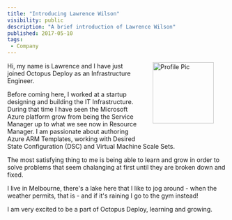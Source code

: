 ```yaml
---
title: "Introducing Lawrence Wilson"
visibility: public
description: "A brief introduction of Lawrence Wilson"
published: 2017-05-10
tags:
 - Company
---
```


<div style="float: right; margin: 30px; margin-top: 0">
<img alt="Profile Pic" src="https://i.octopus.com/site/team/avatar-lawrence-140.png" height="140" width="140" />
</div>

Hi, my name is Lawrence and I have just joined Octopus Deploy as an Infrastructure Engineer.

Before coming here, I worked at a startup designing and building the IT Infrastructure. During that time I have seen the Microsoft Azure platform grow from being the Service Manager up to what we see now in Resource Manager. I am passionate about authoring Azure ARM Templates, working with Desired State Configuration (DSC) and Virtual Machine Scale Sets.

The most satisfying thing to me is being able to learn and grow in order to solve problems that seem chalanging at first until they are broken down and fixed. 

I live in Melbourne, there's a lake here that I like to jog around - when the weather permits, that is - and if it's raining I go to the gym instead!

I am very excited to be a part of Octopus Deploy, learning and growing.





